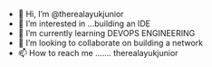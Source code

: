 - 👋 Hi, I’m @therealayukjunior
- 👀 I’m interested in ...building an IDE
- 🌱 I’m currently learning DEVOPS ENGINEERING 
- 💞️ I’m looking to collaborate on building a network
- 📫 How to reach me ....... therealayukjunior

<!---
therealayukjunior/therealayukjunior is a ✨ special ✨ repository because its `README.md` (this file) appears on your GitHub profile.
You can click the Preview link to take a look at your changes.
--->
